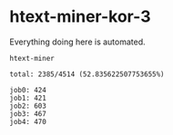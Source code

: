 # htext-miner-kor-3

Everything doing here is automated.

```
htext-miner

total: 2385/4514 (52.835622507753655%)

job0: 424
job1: 421
job2: 603
job3: 467
job4: 470
```